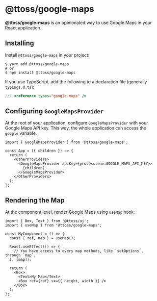 # @ttoss/google-maps

<strong>@ttoss/google-maps</strong> is an opinionated way to use Google Maps in your React application.

## Installing

Install `@ttoss/google-maps` in your project:

```shell
$ yarn add @ttoss/google-maps
# or
$ npm install @ttoss/google-maps
```

If you use TypeScript, add the following to a declaration file (generally `typings.d.ts`):

```typescript title="typings.d.ts"
/// <reference types="google.maps" />
```

## Configuring `GoogleMapsProvider`

At the root of your application, configure `GoogleMapsProvider` with your Google Maps API key. This way, the whole application can access the `google` variable.

```tsx
import { GoogleMapsProvider } from '@ttoss/google-maps';

const App = ({ children }) => {
  return (
    <OtherProviders>
      <GoogleMapsProvider apiKey={process.env.GOOGLE_MAPS_API_KEY}>
        {children}
      </GoogleMapsProvider>
    </OtherProviders>
  );
};
```

## Rendering the Map

At the component level, render Google Maps using `useMap` hook:

```tsx
import { Box, Text } from '@ttoss/ui';
import { useMap } from '@ttoss/google-maps';

const MyComponent = () => {
  const { ref, map } = useMap();

  React.useEffect(() => {
    // You have access to every map methods, like `setOptions`, through `map`.
  }, [map]);

  return (
    <Box>
      <Text>My Map</Text>
      <Box ref={ref} sx={{ height, width }} />
    </Box>
  );
};
```
